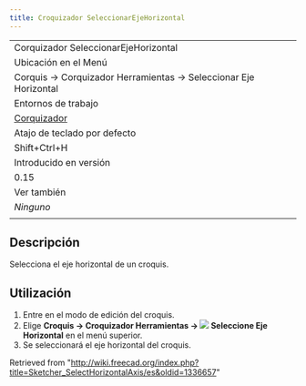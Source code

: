 ```yaml
---
title: Croquizador SeleccionarEjeHorizontal
---
```

|  |
| --- |
| Corquizador SeleccionarEjeHorizontal |
| Ubicación en el Menú |
| Corquis → Corquizador Herramientas → Seleccionar Eje Horizontal |
| Entornos de trabajo |
| [Corquizador](/Sketcher_Workbench/es "Sketcher Workbench/es") |
| Atajo de teclado por defecto |
| Shift+Ctrl+H |
| Introducido en versión |
| 0.15 |
| Ver también |
| *Ninguno* |
|  |

## Descripción

Selecciona el eje horizontal de un croquis.

## Utilización

1. Entre en el modo de edición del croquis.
2. Elige **Croquis → Croquizador Herramientas → ![](/images/Sketcher_SelectHorizontalAxis.svg) Seleccione Eje Horizontal** en el menú superior.
3. Se seleccionará el eje horizontal del croquis.

Retrieved from "<http://wiki.freecad.org/index.php?title=Sketcher_SelectHorizontalAxis/es&oldid=1336657>"